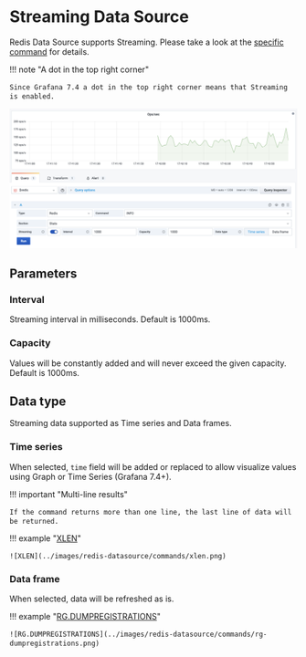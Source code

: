 # Streaming Data Source

Redis Data Source supports Streaming. Please take a look at the [specific command](commands.md) for details.

!!! note "A dot in the top right corner"

    Since Grafana 7.4 a dot in the top right corner means that Streaming is enabled.

![Streaming](../images/redis-datasource/commands/info-ops-sec.png)

## Parameters

### Interval

Streaming interval in milliseconds. Default is 1000ms.

### Capacity

Values will be constantly added and will never exceed the given capacity. Default is 1000ms.

## Data type

Streaming data supported as Time series and Data frames.

### Time series

When selected, `time` field will be added or replaced to allow visualize values using Graph or Time Series (Grafana 7.4+).

!!! important "Multi-line results"

    If the command returns more than one line, the last line of data will be returned.

!!! example "[XLEN](redis/XLEN.md)"

    ![XLEN](../images/redis-datasource/commands/xlen.png)

### Data frame

When selected, data will be refreshed as is.

!!! example "[RG.DUMPREGISTRATIONS](redis-gears/RG-DUMPREGISTRATIONS.md)"

    ![RG.DUMPREGISTRATIONS](../images/redis-datasource/commands/rg-dumpregistrations.png)
